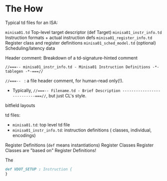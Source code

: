 # The How

Typical td files for an ISA:

`minisa01.td`	Top-level target descriptor (def Target)
`minisa01_instr_info.td`	Instruction formats + actual instruction defs
`minisa01_register_info.td`	Register class and register definitions
`minisa01_sched_model.td`	(optional) Scheduling/latency data


Header comment:
Breakdown of a td-signature-hinted comment
```td
//===-- minisa01_instr_info.td - Minisa01 Instruction Definitions -*- tablegen -*-===//
```


`//===-- ` : a file header comment, for human-read only(!).
* Typically, `//===-- Filename.td - Brief Description ---------------------------===//`, but just CL's style.



bitfield layouts

td files:
* `minisa01.td`: top level td file
* `minisa01_instr_info.td`:  instruction definitions ( classes, individual, encodings)

Register Definitions (`def` means instantiations)
Register Classes
Register Classes are "based on" Register Definitions!

The
```md
def VDOT_SETUP : Instruction {
}
```
